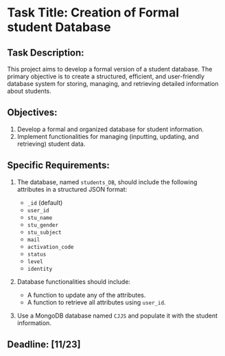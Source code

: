 # Task Title: Creation of Formal student Database

## Task Description:
This project aims to develop a formal version of a student database. The primary objective is to create a structured, efficient, and user-friendly database system for storing, managing, and retrieving detailed information about students.

## Objectives:
1. Develop a formal and organized database for student information.
2. Implement functionalities for managing (inputting, updating, and retrieving) student data.

## Specific Requirements:

1. The database, named `students_DB`, should include the following attributes in a structured JSON format:
   - `_id` (default)
   - `user_id`
   - `stu_name`
   - `stu_gender`
   - `stu_subject`
   - `mail`
   - `activation_code`
   - `status`
   - `level`
   - `identity`

2. Database functionalities should include:
   - A function to update any of the attributes.
   - A function to retrieve all attributes using `user_id`.

3. Use a MongoDB database named `CJJS` and populate it with the student information.


## Deadline: [11/23]